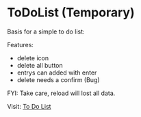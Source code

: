 # ToDoList (Temporary)

Basis for a simple to do list:

Features: 
- delete icon
- delete all button
- entrys can added with enter
- delete needs a confirm (Bug)

FYI: 
Take care, reload will lost all data. 


Visit: <a href="https://itsanytime.github.io/ToDoList/todo.html">To Do List</a>
